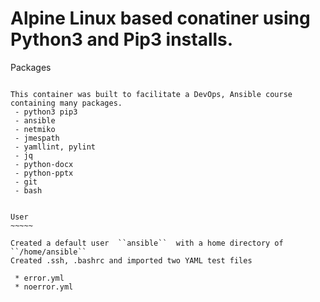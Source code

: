 Alpine Linux based conatiner using Python3 and Pip3 installs.
===============================================================

Packages
~~~~~~~~~

This container was built to facilitate a DevOps, Ansible course containing many packages.
 - python3 pip3
 - ansible
 - netmiko
 - jmespath
 - yamllint, pylint
 - jq
 - python-docx
 - python-pptx
 - git
 - bash 


User
~~~~~

Created a default user  ``ansible``  with a home directory of  ``/home/ansible``
Created .ssh, .bashrc and imported two YAML test files

 * error.yml
 * noerror.yml
